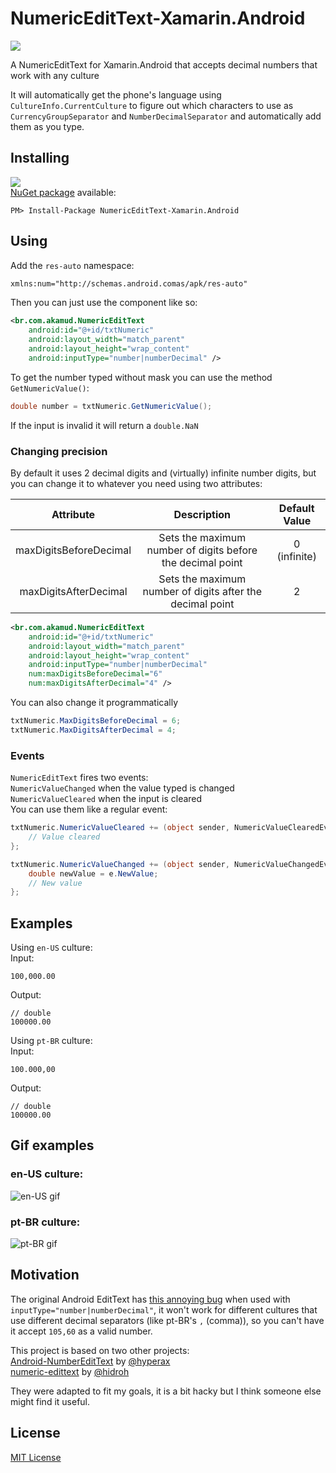 # NumericEditText-Xamarin.Android
![](https://raw.githubusercontent.com/akamud/NumericEditText-Xamarin.Android/master/art/Icon.png)

A NumericEditText for Xamarin.Android that accepts decimal numbers that work with any culture

It will automatically get the phone's language using `CultureInfo.CurrentCulture` to figure out which characters to use as `CurrencyGroupSeparator` and `NumberDecimalSeparator` and automatically add them as you type.

## Installing
![](https://img.shields.io/nuget/v/NumericEditText-Xamarin.Android.svg?style=flat)  
[NuGet package](https://www.nuget.org/packages/NumericEditText-Xamarin.Android/) available:
```
PM> Install-Package NumericEditText-Xamarin.Android
```

## Using
 Add the `res-auto` namespace:
```XML
xmlns:num="http://schemas.android.comas/apk/res-auto"
```
Then you can just use the component like so:
```XML
<br.com.akamud.NumericEditText 
	android:id="@+id/txtNumeric"
	android:layout_width="match_parent"
	android:layout_height="wrap_content"
	android:inputType="number|numberDecimal" />
```

To get the number typed without mask you can use the method `GetNumericValue()`:

```C#
double number = txtNumeric.GetNumericValue();
```
If the input is invalid it will return a `double.NaN`

### Changing precision
By default it uses 2 decimal digits and (virtually) infinite number digits, but you can change it to whatever you need using two attributes:  

Attribute | Description | Default Value  
:----: | :-------: | :---------:  
maxDigitsBeforeDecimal | Sets the maximum number of digits before the decimal point | 0 (infinite)   
maxDigitsAfterDecimal | Sets the maximum number of digits after the decimal point | 2

```XML
<br.com.akamud.NumericEditText 
	android:id="@+id/txtNumeric"
	android:layout_width="match_parent"
	android:layout_height="wrap_content"
	android:inputType="number|numberDecimal"
	num:maxDigitsBeforeDecimal="6"
	num:maxDigitsAfterDecimal="4" />
```

You can also change it programmatically
```C#
txtNumeric.MaxDigitsBeforeDecimal = 6;
txtNumeric.MaxDigitsAfterDecimal = 4;
```

### Events
`NumericEditText` fires two events:  
`NumericValueChanged` when the value typed is changed  
`NumericValueCleared` when the input is cleared  
You can use them like a regular event:

```C#
txtNumeric.NumericValueCleared += (object sender, NumericValueClearedEventArgs e) => { 
	// Value cleared
};

txtNumeric.NumericValueChanged += (object sender, NumericValueChangedEventArgs e) => { 
	double newValue = e.NewValue;
	// New value
};
```

## Examples  
Using `en-US` culture:  
Input:
```
100,000.00
```
Output:
```
// double
100000.00
```

Using `pt-BR` culture:  
Input:
```
100.000,00
```
Output:
```
// double
100000.00
```

## Gif examples
### en-US culture:
![en-US gif](https://raw.githubusercontent.com/akamud/NumericEditText-Xamarin.Android/master/enus-sample.gif)

### pt-BR culture:
![pt-BR gif](https://raw.githubusercontent.com/akamud/NumericEditText-Xamarin.Android/master/ptbr-sample.gif)

## Motivation
The original Android EditText has [this annoying bug](https://code.google.com/p/android/issues/detail?id=2626) when used with `inputType="number|numberDecimal"`, it won't work for different cultures that use different decimal separators (like pt-BR's `,` (comma)), so you can't have it accept `105,60` as a valid number.

This project is based on two other projects:  
[Android-NumberEditText](https://github.com/hyperax/Android-NumberEditText) by [@hyperax](https://github.com/hyperax)  
[numeric-edittext](https://github.com/hidroh/numeric-edittext) by [@hidroh](https://github.com/hidroh)

They were adapted to fit my goals, it is a bit hacky but  I think someone else might find it useful.

## License
[MIT License](https://github.com/akamud/NumericEditText-Xamarin.Android/blob/master/LICENSE)
